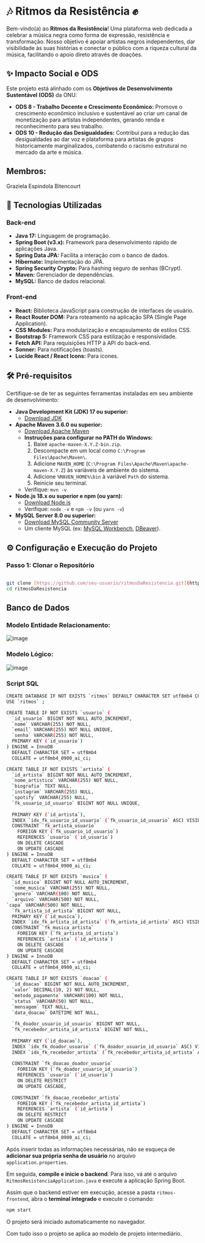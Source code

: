 # 🎶 Ritmos da Resistência ✊

Bem-vindo(a) ao **Ritmos da Resistência**! Uma plataforma web dedicada a celebrar a música negra como forma de expressão, resistência e transformação. Nosso objetivo é apoiar artistas negros independentes, dar visibilidade às suas histórias e conectar o público com a riqueza cultural da música, facilitando o apoio direto através de doações.

## ✨ Impacto Social e ODS

Este projeto está alinhado com os **Objetivos de Desenvolvimento Sustentável (ODS)** da ONU:

* **ODS 8 - Trabalho Decente e Crescimento Econômico:** Promove o crescimento econômico inclusivo e sustentável ao criar um canal de monetização para artistas independentes, gerando renda e reconhecimento para seu trabalho.
* **ODS 10 - Redução das Desigualdades:** Contribui para a redução das desigualdades ao dar voz e plataforma para artistas de grupos historicamente marginalizados, combatendo o racismo estrutural no mercado da arte e música.

## Membros:
Graziela Espindola Bitencourt

## 🚀 Tecnologias Utilizadas

### Back-end
* **Java 17:** Linguagem de programação.
* **Spring Boot (v3.x):** Framework para desenvolvimento rápido de aplicações Java.
* **Spring Data JPA:** Facilita a interação com o banco de dados.
* **Hibernate:** Implementação do JPA.
* **Spring Security Crypto:** Para hashing seguro de senhas (BCrypt).
* **Maven:** Gerenciador de dependências.
* **MySQL:** Banco de dados relacional.

### Front-end
* **React:** Biblioteca JavaScript para construção de interfaces de usuário.
* **React Router DOM:** Para roteamento na aplicação SPA (Single Page Application).
* **CSS Modules:** Para modularização e encapsulamento de estilos CSS.
* **Bootstrap 5:** Framework CSS para estilização e responsividade.
* **Fetch API:** Para requisições HTTP à API do back-end.
* **Sonner:** Para notificações (toasts).
* **Lucide React / React Icons:** Para ícones.

## 🛠️ Pré-requisitos

Certifique-se de ter as seguintes ferramentas instaladas em seu ambiente de desenvolvimento:

* **Java Development Kit (JDK) 17 ou superior:**
    * [Download JDK](https://www.oracle.com/java/technologies/downloads/)
* **Apache Maven 3.6.0 ou superior:**
    * [Download Apache Maven](https://maven.apache.org/download.cgi)
    * **Instruções para configurar no PATH do Windows:**
        1.  Baixe `apache-maven-X.Y.Z-bin.zip`.
        2.  Descompacte em um local como `C:\Program Files\Apache\Maven\`.
        3.  Adicione `MAVEN_HOME` (`C:\Program Files\Apache\Maven\apache-maven-X.Y.Z`) às variáveis de ambiente do sistema.
        4.  Adicione `%MAVEN_HOME%\bin` à variável `Path` do sistema.
        5.  Reinicie seu terminal.
    * Verifique: `mvn -v`
* **Node.js 18.x ou superior e npm (ou yarn):**
    * [Download Node.js](https://nodejs.org/en/download/)
    * Verifique: `node -v` e `npm -v` (ou `yarn -v`)
* **MySQL Server 8.0 ou superior:**
    * [Download MySQL Community Server](https://dev.mysql.com/downloads/mysql/)
    * Um cliente MySQL (ex: [MySQL Workbench](https://www.mysql.com/products/workbench/), [DBeaver](https://dbeaver.io/)).

## ⚙️ Configuração e Execução do Projeto

### **Passo 1: Clonar o Repositório**

```bash

git clone [https://github.com/seu-usuario/ritmosDaResistencia.git](https://github.com/seu-usuario/ritmosDaResistencia.git) # Substitua pelo link do seu repositório
cd ritmosDaResistencia
````
## Banco de Dados
### Modelo Entidade Relacionamento:
![image](https://github.com/user-attachments/assets/faec08b5-0c8b-43fe-8cbc-e91db33f0531)


### Modelo Lógico:
![image](https://github.com/user-attachments/assets/b732b419-7e1f-43cc-8b77-ec6d11949ab7)

### Script SQL
```bash
CREATE DATABASE IF NOT EXISTS `ritmos` DEFAULT CHARACTER SET utf8mb4 COLLATE utf8mb4_0900_ai_ci ;
USE `ritmos` ;

CREATE TABLE IF NOT EXISTS `usuario` (
  `id_usuario` BIGINT NOT NULL AUTO_INCREMENT,
  `nome` VARCHAR(255) NOT NULL,
  `email` VARCHAR(255) NOT NULL UNIQUE, 
  `senha` VARCHAR(255) NOT NULL, 
  PRIMARY KEY (`id_usuario`)
) ENGINE = InnoDB
  DEFAULT CHARACTER SET = utf8mb4
  COLLATE = utf8mb4_0900_ai_ci;

CREATE TABLE IF NOT EXISTS `artista` (
  `id_artista` BIGINT NOT NULL AUTO_INCREMENT, 
  `nome_artistico` VARCHAR(255) NOT NULL,
  `biografia` TEXT NULL, 
  `instagram` VARCHAR(255) NULL,
  `spotify` VARCHAR(255) NULL,
  `fk_usuario_id_usuario` BIGINT NOT NULL UNIQUE, 
  
  PRIMARY KEY (`id_artista`),
  INDEX `idx_fk_usuario_id_usuario` (`fk_usuario_id_usuario` ASC) VISIBLE,
  CONSTRAINT `fk_artista_usuario`
    FOREIGN KEY (`fk_usuario_id_usuario`)
    REFERENCES `usuario` (`id_usuario`)
    ON DELETE CASCADE   
    ON UPDATE CASCADE
) ENGINE = InnoDB
  DEFAULT CHARACTER SET = utf8mb4
  COLLATE = utf8mb4_0900_ai_ci;

CREATE TABLE IF NOT EXISTS `musica` (
  `id_musica` BIGINT NOT NULL AUTO_INCREMENT,
  `nome_musica` VARCHAR(255) NOT NULL,
  `genero` VARCHAR(100) NOT NULL,
  `arquivo` VARCHAR(500) NOT NULL, 
`capa` VARCHAR(500) NOT NULL,
  `fk_artista_id_artista` BIGINT NOT NULL, 
  PRIMARY KEY (`id_musica`),
  INDEX `idx_fk_artista_id_artista` (`fk_artista_id_artista` ASC) VISIBLE,
  CONSTRAINT `fk_musica_artista`
    FOREIGN KEY (`fk_artista_id_artista`)
    REFERENCES `artista` (`id_artista`)
    ON DELETE CASCADE   
    ON UPDATE CASCADE
) ENGINE = InnoDB
  DEFAULT CHARACTER SET = utf8mb4
  COLLATE = utf8mb4_0900_ai_ci;

CREATE TABLE IF NOT EXISTS `doacao` (
  `id_doacao` BIGINT NOT NULL AUTO_INCREMENT,
  `valor` DECIMAL(10, 2) NOT NULL,
  `metodo_pagamento` VARCHAR(100) NOT NULL,
  `status` VARCHAR(50) NOT NULL, 
  `mensagem` TEXT NULL, 
  `data_doacao` DATETIME NOT NULL, 
  
  `fk_doador_usuario_id_usuario` BIGINT NOT NULL, 
  `fk_recebedor_artista_id_artista` BIGINT NOT NULL, 
  
  PRIMARY KEY (`id_doacao`),
  INDEX `idx_fk_doador_usuario` (`fk_doador_usuario_id_usuario` ASC) VISIBLE,
  INDEX `idx_fk_recebedor_artista` (`fk_recebedor_artista_id_artista` ASC) VISIBLE,
  
  CONSTRAINT `fk_doacao_doador_usuario`
    FOREIGN KEY (`fk_doador_usuario_id_usuario`)
    REFERENCES `usuario` (`id_usuario`)
    ON DELETE RESTRICT 
    ON UPDATE CASCADE,
    
  CONSTRAINT `fk_doacao_recebedor_artista`
    FOREIGN KEY (`fk_recebedor_artista_id_artista`)
    REFERENCES `artista` (`id_artista`)
    ON DELETE RESTRICT 
    ON UPDATE CASCADE
) ENGINE = InnoDB
  DEFAULT CHARACTER SET = utf8mb4
  COLLATE = utf8mb4_0900_ai_ci;
```



Após inserir todas as informações necessárias, não se esqueça de **adicionar sua própria senha de usuário** no arquivo `application.properties`.

Em seguida, **compile e inicie o backend**. Para isso, vá até o arquivo `RitmosResistenciaApplication.java` e execute a aplicação Spring Boot.

Assim que o backend estiver em execução, acesse a pasta `ritmos-frontend`, abra o **terminal integrado** e execute o comando:

```bash
npm start
```

O projeto será iniciado automaticamente no navegador.

Com tudo isso o projeto se aplica ao modelo de projeto intermediário.





